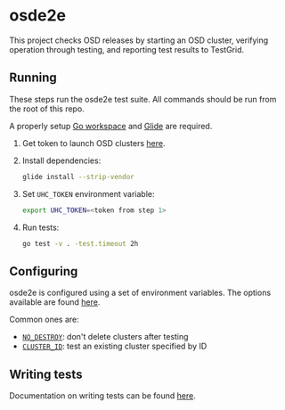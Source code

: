 # osde2e

This project checks OSD releases by starting an OSD cluster, verifying operation through testing, and reporting test 
results to TestGrid.

## Running
These steps run the osde2e test suite. All commands should be run from the root of this repo.

A properly setup [Go workspace](https://golang.org/doc/code.html#GOPATH) and [Glide](https://github.com/Masterminds/glide#install) are required.

1. Get token to launch OSD clusters [here](https://cloud.redhat.com/openshift/token).

1. Install dependencies:
    ```bash
    glide install --strip-vendor
    ```
1. Set `UHC_TOKEN` environment variable:
    ```bash
    export UHC_TOKEN=<token from step 1>
    ```
1. Run tests:
    ```bash
    go test -v . -test.timeout 2h
    ```

## Configuring
osde2e is configured using a set of environment variables.
The options available are found [here](./docs/Options.md).

Common ones are:
- [`NO_DESTROY`](./docs/Options.md#cluster_id): don't delete clusters after testing
- [`CLUSTER_ID`](./docs/Options.md#no_destroy): test an existing cluster specified by ID

## Writing tests
Documentation on writing tests can be found [here](./docs/Writing-Tests.md).
